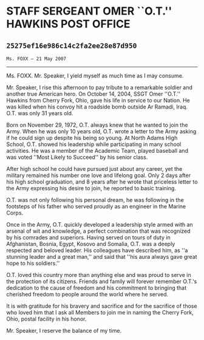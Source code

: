 # STAFF SERGEANT OMER ``O.T.'' HAWKINS POST OFFICE
## `25275ef16e986c14c2fa2ee28e87d950`
`Ms. FOXX — 21 May 2007`

---


Ms. FOXX. Mr. Speaker, I yield myself as much time as I may consume.

Mr. Speaker, I rise this afternoon to pay tribute to a remarkable 
soldier and another true American hero. On October 14, 2004, SSGT Omer 
''O.T.'' Hawkins from Cherry Fork, Ohio, gave his life in service to 
our Nation. He was killed when his convoy hit a roadside bomb outside 
Ar Ramadi, Iraq. O.T. was only 31 years old.

Born on November 29, 1972, O.T. always knew that he wanted to join 
the Army. When he was only 10 years old, O.T. wrote a letter to the 
Army asking if he could sign up despite his being so young. At North 
Adams High School, O.T. showed his leadership while participating in 
many school activities. He was a member of the Academic Team, played 
baseball and was voted ''Most Likely to Succeed'' by his senior class.

After high school he could have pursued just about any career, yet 
the military remained his number one love and lifelong goal. Only 2 
days after his high school graduation, and 8 years after he wrote that 
priceless letter to the Army expressing his desire to join, he reported 
to basic training.

O.T. was not only following his personal dream, he was following in 
the footsteps of his father who served proudly as an engineer in the 
Marine Corps.

Once in the Army, O.T. quickly developed a leadership style armed 
with an arsenal of wit and knowledge, a perfect combination that was 
recognized by his comrades and superiors. Having served on tours of 
duty in Afghanistan, Bosnia, Egypt, Kosovo and Somalia, O.T. was a 
deeply respected and beloved leader. His colleagues have described him, 
as ''a stunning leader and a great man,'' and said that ''his aura 
always gave great hope to his soldiers.''

O.T. loved this country more than anything else and was proud to 
serve in the protection of its citizens. Friends and family will 
forever remember O.T.'s dedication to the cause of freedom and his 
commitment to bringing that cherished freedom to people around the 
world where he served.

It is with gratitude for his bravery and sacrifice and for the 
sacrifice of those who loved him that I ask all Members to join me in 
naming the Cherry Fork, Ohio, postal facility in his honor.

Mr. Speaker, I reserve the balance of my time.